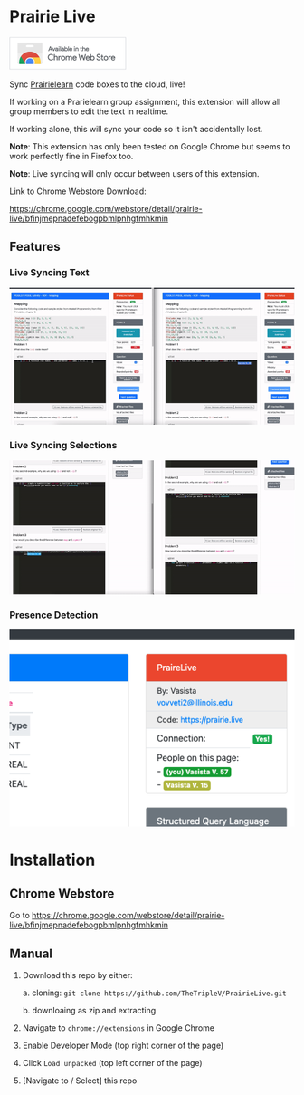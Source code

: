 # Prairie Live

[![Chrome Webstore link](./images/chrome-web-store.png)](https://chrome.google.com/webstore/detail/prairie-live/bfinjmepnadefebogpbmlpnhgfmhkmin)

Sync [Prairielearn](https://prairielearn.org/) code boxes to the cloud, live!

If working on a Prarielearn group assignment, this extension will allow all group members to edit the text in realtime.

If working alone, this will sync your code so it isn't accidentally lost.

**Note**: This extension has only been tested on Google Chrome but seems to work perfectly fine in Firefox too.

**Note**: Live syncing will only occur between users of this extension. 

Link to Chrome Webstore Download:

https://chrome.google.com/webstore/detail/prairie-live/bfinjmepnadefebogpbmlpnhgfmhkmin

## Features

### Live Syncing Text
![Live Syncing Text](images/plsync.gif)

### Live Syncing Selections
![Live Syncing Text](images/plselection.gif)

### Presence Detection
![Presence Detection](images/plpeople.png)

# Installation

## Chrome Webstore
Go to https://chrome.google.com/webstore/detail/prairie-live/bfinjmepnadefebogpbmlpnhgfmhkmin

## Manual

1. Download this repo by either:

    a. cloning: `git clone https://github.com/TheTripleV/PrairieLive.git`

    b. downloaing as zip and extracting
2. Navigate to `chrome://extensions` in Google Chrome
3. Enable Developer Mode (top right corner of the page)
4. Click `Load unpacked` (top left corner of the page)
5. [Navigate to / Select] this repo